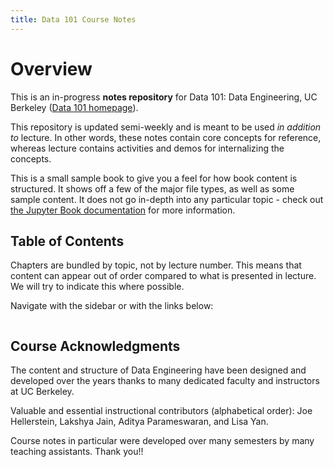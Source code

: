 ```yaml
---
title: Data 101 Course Notes
---
```

# Overview

This is an in-progress **notes repository** for Data 101: Data Engineering, UC Berkeley ([Data 101 homepage](https://data101.org/)).

This repository is updated semi-weekly and is meant to be used *in addition to* lecture. In other words, these notes contain core concepts for reference, whereas lecture contains activities and demos for internalizing the concepts.


This is a small sample book to give you a feel for how book content is
structured.
It shows off a few of the major file types, as well as some sample content.
It does not go in-depth into any particular topic - check out [the Jupyter Book documentation](https://jupyterbook.org) for more information.

## Table of Contents

Chapters are bundled by topic, not by lecture number. This means that content can appear out of order compared to what is presented in lecture. We will try to indicate this where possible.

Navigate with the sidebar or with the links below:

```{tableofcontents}
```

## Course Acknowledgments

The content and structure of Data Engineering have been designed and developed over the years thanks to many dedicated faculty and instructors at UC Berkeley.

Valuable and essential instructional contributors (alphabetical order): Joe Hellerstein, Lakshya Jain, Aditya Parameswaran, and Lisa Yan.

Course notes in particular were developed over many semesters by many teaching assistants. Thank you!!
